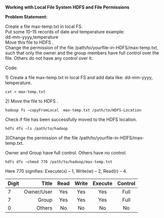 <p><strong>Working with Local File System  HDFS and File Permissions</strong></p>

<p><strong>Problem Statement:</strong></p>

<p>Create a file max-temp.txt in local FS. <br>
Put some 10-15 records of date and temperature example:  <br>
dd-mm-yyyy,temperature <br>
Move this file to HDFS . <br>
Change the permission of the file /path/to/yourfile-in-HDFS/max-temp.txt, such that only the owner and the group members have full control over the file. Others do not have any control over it.</p>

<p>Code: </p>

<p>1) Create a file max-temp.txt in local FS and add data like: dd-mm-yyyy, temperature.</p>

<pre><code>cat &gt; max-temp.txt
</code></pre>

<p>2) Move the file to HDFS .</p>

<p><code>hadoop fs –copyFromLocal  max-temp.txt /path/to/HDFS-Location</code></p>

<p>Check if file has been successfully moved to the HDFS location.</p>

<pre><code>hdfs dfs –ls /path/to/hadoop
</code></pre>

<p>3)Change the permission of the file  /path/to/yourfile-in-HDFS/max-temp.txt.</p>

<p>Owner and Group have full control. Others have no control.</p>

<pre><code>hdfs dfs –chmod 770 /path/to/hadoop/max-temp.txt
</code></pre>

<p>Here 770 signifies:                                                     Execute(x) – 1, Write(w) – 2, Read(r) – 4.</p>



| Digit    | Title | Read   |Write|Execute|Control
| :------- | ----: | :---: |:---:|:---:|:---:|
| 7|Owner/User |  Yes  |Yes|Yes|Full
| 7   |Group|Yes   | Yes   |Yes|Full
| 0    |Others|No    |No  |No|No
